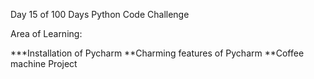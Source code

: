 Day 15 of 100 Days Python Code Challenge

Area of Learning:

***Installation of Pycharm
**Charming features of Pycharm
**Coffee machine Project

